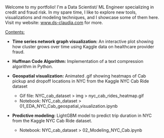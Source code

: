 Welcome to my portfolio! I'm a Data Scientist/ ML Engineer specializing in credit and fraud risk. In my spare time, I like to explore new tools, visualizations and modeling techniques, and I showcase some of them here. Visit my website: www.ds-claudia.com for more.

<ins>Contents:</ins>
- <b>Time series network graph visualization:</b> An interactive plot showing how cluster grows over time using Kaggle data on healthcare provider fraud.
- <b>Huffman Code Algorithm:</b> Implementation of a text compression algorithm in Python.
- <b>Geospatial visualization:</b> Animated .gif showing heatmaps of Cab pickup and dropoff locations in NYC from the Kaggle NYC Cab Ride dataset 
  - Gif file: NYC_cab_dataset > img > nyc_cab_rides_heatmap.gif
  - Notebook: NYC_cab_dataset > 01_EDA_NYC_Cab_geospatial_visualization.ipynb
  
- <b>Predictive modeling:</b> LightGBM model to predict trip duration in NYC from the Kaggle NYC Cab Ride dataset.
  - Notebook: NYC_cab_dataset > 02_Modeling_NYC_Cab.ipynb

